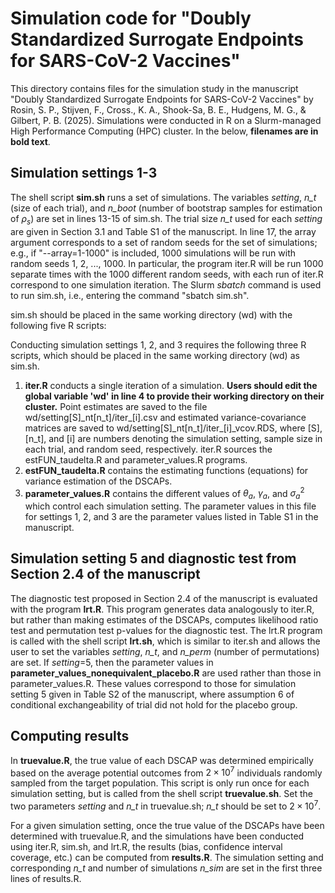 # Simulation code for "Doubly Standardized Surrogate Endpoints for SARS-CoV-2 Vaccines" 

This directory contains files for the simulation study in the manuscript "Doubly Standardized Surrogate Endpoints for SARS-CoV-2 Vaccines" by Rosin, S. P., Stijven, F., Cross., K. A., Shook-Sa, B. E., Hudgens, M. G., & Gilbert, P. B. (2025). Simulations were conducted in R on a Slurm-managed High Performance Computing (HPC) cluster. In the below, **filenames are in bold text**. 

## Simulation settings 1-3

The shell script **sim<nolink>.sh** runs a set of simulations. The variables *setting*, *n\_t* (size of each trial), and *n\_boot* (number of bootstrap samples for estimation of $\rho_s$) are set in lines 13-15 of sim<nolink>.sh. The trial size *n\_t* used for each *setting* are given in Section 3.1 and Table S1 of the manuscript. In line 17, the array argument corresponds to a set of random seeds for the set of simulations; e.g., if "--array=1-1000" is included, 1000 simulations will be run with random seeds 1, 2, ..., 1000. In particular, the program iter.R will be run 1000 separate times with the 1000 different random seeds, with each run of iter.R correspond to one simulation iteration. The Slurm *sbatch* command is used to run sim<nolink>.sh, i.e., entering the command "sbatch sim<nolink>.sh". 

sim<nolink>.sh should be placed in the same working directory (wd) with the following five R scripts:

Conducting simulation settings 1, 2, and 3 requires the following three R scripts, which should be placed in the same working directory (wd) as sim<nolink>.sh. 
1. **iter.R** conducts a single iteration of a simulation.  **Users should edit the global variable 'wd' in line 4 to provide their working directory on their cluster.** Point estimates are saved to the file wd/setting[S]\_nt[n\_t]/iter\_[i].csv and estimated variance-covariance matrices are saved to wd/setting[S]\_nt[n\_t]/iter\_[i]_vcov.RDS, where [S], [n\_t], and [i] are numbers denoting the simulation setting, sample size in each trial, and random seed, respectively. iter.R sources the estFUN\_taudelta.R and parameter\_values.R programs.  
2. **estFUN\_taudelta.R** contains the estimating functions (equations) for variance estimation of the DSCAPs. 
3. **parameter\_values.R** contains the different values of $\theta_a$, $\gamma_a$, and $\sigma_a^2$ which control each simulation setting. The parameter values in this file for settings 1, 2, and 3 are the parameter values listed in Table S1 in the manuscript.

## Simulation setting 5 and diagnostic test from Section 2.4 of the manuscript

The diagnostic test proposed in Section 2.4 of the manuscript is evaluated with the program **lrt.R**. This program generates data analogously to iter.R, but rather than making estimates of the DSCAPs, computes likelihood ratio test and permutation test p-values for the diagnostic test. The lrt.R program is called with the shell script **lrt<nolink>.sh**, which is similar to iter.sh and allows the user to set the variables *setting*, *n_t*, and *n_perm* (number of permutations) are set. If *setting*=5, then the parameter values in **parameter_values_nonequivalent_placebo.R** are used rather than those in parameter_values.R. These values correspond to those for simulation setting 5 given in Table S2 of the manuscript, where assumption 6 of conditional exchangeability of trial did not hold for the placebo group.

## Computing results

In **truevalue.R**, the true value of each DSCAP was determined empirically based on the average potential outcomes from $2 \times 10^7$ individuals randomly sampled from the target population. This script is only run once for each simulation setting, but is called from the shell script **truevalue<nolink>.sh**. Set the two parameters *setting* and *n_t* in truevalue<nolink>.sh; *n_t* should be set to $2 \times 10^7$. 

For a given simulation setting, once the true value of the DSCAPs have been determined with truevalue.R, and the simulations have been conducted using iter.R, sim<nolink>.sh, and lrt.R, the results  (bias, confidence interval coverage, etc.) can be computed from **results.R**. The simulation setting and corresponding *n_t* and number of simulations *n_sim* are set in the first three lines of results.R. 

